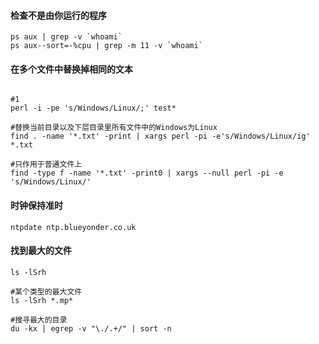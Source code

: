 #### 检查不是由你运行的程序

```
ps aux | grep -v `whoami`
ps aux--sort=-%cpu | grep -m 11 -v `whoami`

```


#### 在多个文件中替换掉相同的文本


```

#1
perl -i -pe 's/Windows/Linux/;' test*

#替换当前目录以及下层目录里所有文件中的Windows为Linux
find . -name '*.txt' -print | xargs perl -pi -e's/Windows/Linux/ig' *.txt

#只作用于普通文件上
find -type f -name '*.txt' -print0 | xargs --null perl -pi -e 's/Windows/Linux/'

```

#### 时钟保持准时

```
ntpdate ntp.blueyonder.co.uk

```


#### 找到最大的文件

```
ls -lSrh

#某个类型的最大文件
ls -lSrh *.mp*

#搜寻最大的目录
du -kx | egrep -v "\./.+/" | sort -n

```